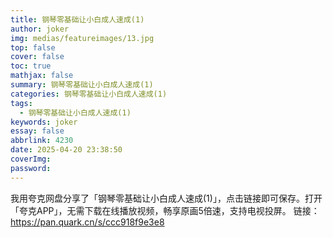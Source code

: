 ```yaml
---
title: 钢琴零基础让小白成人速成(1)
author: joker
img: medias/featureimages/13.jpg
top: false
cover: false
toc: true
mathjax: false
summary: 钢琴零基础让小白成人速成(1)
categories: 钢琴零基础让小白成人速成(1)
tags:
  - 钢琴零基础让小白成人速成(1)
keywords: joker
essay: false
abbrlink: 4230
date: 2025-04-20 23:38:50
coverImg:
password:
---
```


我用夸克网盘分享了「钢琴零基础让小白成人速成(1)」，点击链接即可保存。打开「夸克APP」，无需下载在线播放视频，畅享原画5倍速，支持电视投屏。
链接：https://pan.quark.cn/s/ccc918f9e3e8

